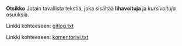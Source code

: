 **Otsikko**
Jotain tavallista tekstiä, joka sisältää **lihavoituja** ja *kursivoituja*
osuuksia.

Linkki kohteeseen:
[gitlog.txt](https://github.com/vilkiida/ot-harjoitustyo/blob/master/laskarit/viikko1/gitlog.txt)



Linkki kohteeseen:
[komentorivi.txt](https://github.com/vilkiida/ot-harjoitustyo/blob/master/laskarit/viikko1/komentorivi.txt)
